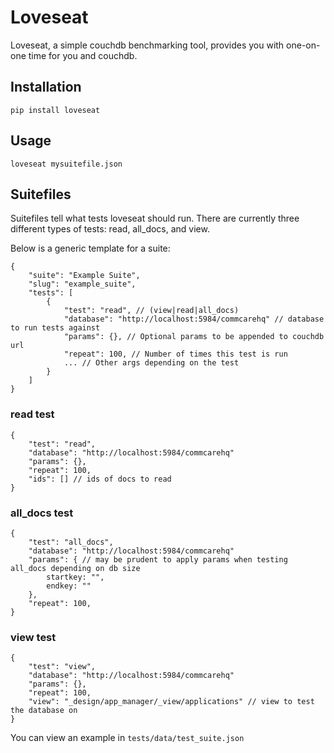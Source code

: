 # Loveseat
Loveseat, a simple couchdb benchmarking tool, provides you with one-on-one time for you and couchdb.

## Installation

```
pip install loveseat
```

## Usage

```
loveseat mysuitefile.json
```

## Suitefiles

Suitefiles tell what tests loveseat should run. There are currently three different types of tests: read, all_docs, and view.

Below is a generic template for a suite:

```
{
    "suite": "Example Suite",
    "slug": "example_suite",
    "tests": [
        {
            "test": "read", // (view|read|all_docs)
            "database": "http://localhost:5984/commcarehq" // database to run tests against
            "params": {}, // Optional params to be appended to couchdb url
            "repeat": 100, // Number of times this test is run
            ... // Other args depending on the test
        }
    ]
}

```

### read test

```
{
    "test": "read",
    "database": "http://localhost:5984/commcarehq"
    "params": {},
    "repeat": 100,
    "ids": [] // ids of docs to read
}
```
### all_docs test
```
{
    "test": "all_docs",
    "database": "http://localhost:5984/commcarehq"
    "params": { // may be prudent to apply params when testing all_docs depending on db size
        startkey: "",
        endkey: ""
    },
    "repeat": 100,
}
```
### view test
```
{
    "test": "view",
    "database": "http://localhost:5984/commcarehq"
    "params": {},
    "repeat": 100,
    "view": "_design/app_manager/_view/applications" // view to test the database on
}
```

You can view an example in `tests/data/test_suite.json`
